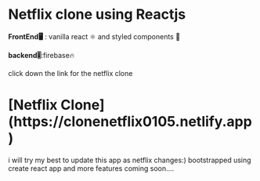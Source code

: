 


# Netflix clone using Reactjs


**FrontEnd🖥** : vanilla react ⚛️ and styled components 💅


**backend🎚**:firebase🔥

click down  the link for the netflix clone  

<h1> [Netflix Clone](https://clonenetflix0105.netlify.app) </h2>

i will try my best to update this app as netflix changes:)
bootstrapped  using create react app and more features coming soon....


